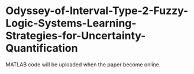 # Odyssey-of-Interval-Type-2-Fuzzy-Logic-Systems-Learning-Strategies-for-Uncertainty-Quantification

MATLAB code will be uploaded when the paper become online.
